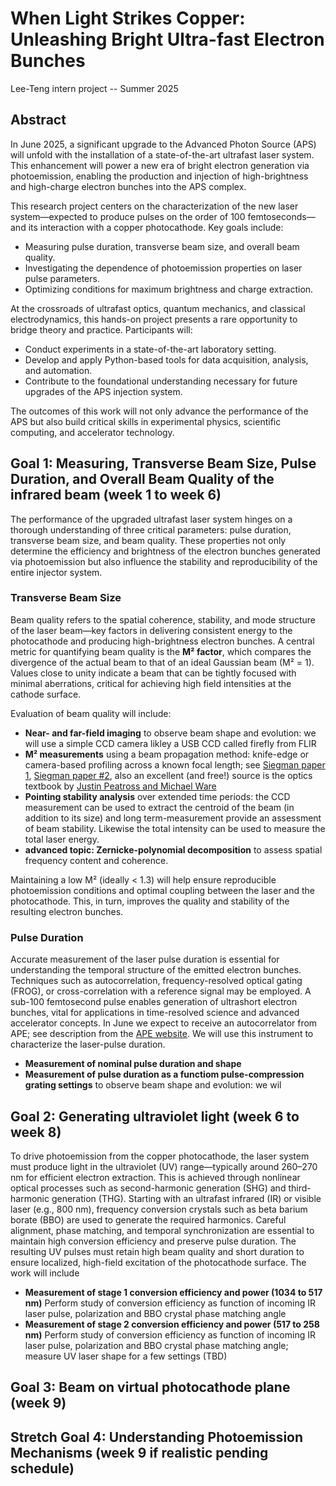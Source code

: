 # When Light Strikes Copper: Unleashing Bright Ultra-fast Electron Bunches
Lee-Teng intern project -- Summer 2025

## Abstract

In June 2025, a significant upgrade to the Advanced Photon Source (APS) will unfold with the installation of a state-of-the-art ultrafast laser system. This enhancement will power a new era of bright electron generation via photoemission, enabling the production and injection of high-brightness and high-charge electron bunches into the APS complex.

This research project centers on the characterization of the new laser system—expected to produce pulses on the order of 100 femtoseconds—and its interaction with a copper photocathode. Key goals include:

- Measuring pulse duration, transverse beam size, and overall beam quality.
- Investigating the dependence of photoemission properties on laser pulse parameters.
- Optimizing conditions for maximum brightness and charge extraction.

At the crossroads of ultrafast optics, quantum mechanics, and classical electrodynamics, this hands-on project presents a rare opportunity to bridge theory and practice. Participants will:

- Conduct experiments in a state-of-the-art laboratory setting.
- Develop and apply Python-based tools for data acquisition, analysis, and automation.
- Contribute to the foundational understanding necessary for future upgrades of the APS injection system.

The outcomes of this work will not only advance the performance of the APS but also build critical skills in experimental physics, scientific computing, and accelerator technology.

## Goal 1: Measuring, Transverse Beam Size, Pulse Duration, and Overall Beam Quality of the infrared beam (week 1 to week 6)

The performance of the upgraded ultrafast laser system hinges on a thorough understanding of three critical parameters: pulse duration, transverse beam size, and beam quality. These properties not only determine the efficiency and brightness of the electron bunches generated via photoemission but also influence the stability and reproducibility of the entire injector system.

### Transverse Beam Size

Beam quality refers to the spatial coherence, stability, and mode structure of the laser beam—key factors in delivering consistent energy to the photocathode and producing high-brightness electron bunches. A central metric for quantifying beam quality is the **M² factor**, which compares the divergence of the actual beam to that of an ideal Gaussian beam (M² = 1). Values close to unity indicate a beam that can be tightly focused with minimal aberrations, critical for achieving high field intensities at the cathode surface.

Evaluation of beam quality will include:

- **Near- and far-field imaging** to observe beam shape and evolution: we will use a simple CCD camera likley a USB CCD called firefly from FLIR
- **M² measurements** using a beam propagation method: knife-edge or camera-based profiling across a known focal length; see [Siegman paper 1](https://opg.optica.org/abstract.cfm?URI=DLAI-1998-MQ1), [Siegman paper #2](https://www.spiedigitallibrary.org/conference-proceedings-of-spie/1868/1/Defining-measuring-and-optimizing-laser-beam-quality/10.1117/12.150601.full?SSO=1), also an excellent (and free!) source is the optics textbook by [Justin Peatross and Michael Ware](https://optics.byu.edu/docs/opticsBook.pdf) 
- **Pointing stability analysis** over extended time periods: the CCD measurement can be used to extract the centroid of the beam (in addition to its size) and long term-measurement provide an assessment of beam stability. Likewise the total intensity can be used to measure the total laser energy. 
- **advanced topic: Zernicke-polynomial decomposition** to assess spatial frequency content and coherence.

Maintaining a low M² (ideally < 1.3) will help ensure reproducible photoemission conditions and optimal coupling between the laser and the photocathode. This, in turn, improves the quality and stability of the resulting electron bunches.

### Pulse Duration 

Accurate measurement of the laser pulse duration is essential for understanding the temporal structure of the emitted electron bunches. Techniques such as autocorrelation, frequency-resolved optical gating (FROG), or cross-correlation with a reference signal may be employed. A sub-100 femtosecond pulse enables generation of ultrashort electron bunches, vital for applications in time-resolved science and advanced accelerator concepts. In June we expect to receive an autocorrelator from APE; see description from the [APE website](https://www.ape-berlin.de/en/autocorrelator/pulsecheck/). We will use this instrument to characterize the laser-pulse duration. 

- **Measurement of nominal pulse duration and shape** 
- **Measurement of pulse duration as a functiom pulse-compression grating settings** to observe beam shape and evolution: we wil

## Goal 2: Generating ultraviolet light (week 6 to week 8)
To drive photoemission from the copper photocathode, the laser system must produce light in the ultraviolet (UV) range—typically around 260–270 nm for efficient electron extraction. This is achieved through nonlinear optical processes such as second-harmonic generation (SHG) and third-harmonic generation (THG). Starting with an ultrafast infrared (IR) or visible laser (e.g., 800 nm), frequency conversion crystals such as beta barium borate (BBO) are used to generate the required harmonics. Careful alignment, phase matching, and temporal synchronization are essential to maintain high conversion efficiency and preserve pulse duration. The resulting UV pulses must retain high beam quality and short duration to ensure localized, high-field excitation of the photocathode surface. The work will include 

- **Measurement of stage 1 conversion efficiency and power (1034 to 517 nm)** Perform study of conversion efficiency as function of incoming IR laser pulse, polarization and BBO crystal phase matching angle
- **Measurement of stage 2 conversion efficiency and power (517 to 258 nm)** Perform study of conversion efficiency as function of incoming IR laser pulse, polarization and BBO crystal phase matching angle; measure UV laser shape for a few settings (TBD)


## Goal 3: Beam on virtual photocathode plane (week 9)

## Stretch Goal 4: Understanding Photoemission Mechanisms (week 9 if realistic pending schedule)
